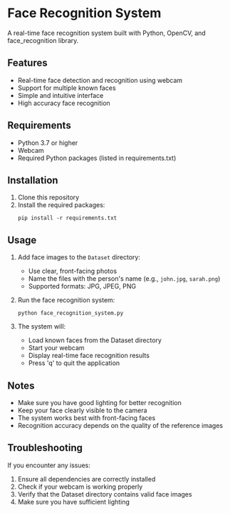 # Face Recognition System

A real-time face recognition system built with Python, OpenCV, and face_recognition library.

## Features

- Real-time face detection and recognition using webcam
- Support for multiple known faces
- Simple and intuitive interface
- High accuracy face recognition

## Requirements

- Python 3.7 or higher
- Webcam
- Required Python packages (listed in requirements.txt)

## Installation

1. Clone this repository
2. Install the required packages:
   ```
   pip install -r requirements.txt
   ```

## Usage

1. Add face images to the `Dataset` directory:
   - Use clear, front-facing photos
   - Name the files with the person's name (e.g., `john.jpg`, `sarah.png`)
   - Supported formats: JPG, JPEG, PNG

2. Run the face recognition system:
   ```
   python face_recognition_system.py
   ```

3. The system will:
   - Load known faces from the Dataset directory
   - Start your webcam
   - Display real-time face recognition results
   - Press 'q' to quit the application

## Notes

- Make sure you have good lighting for better recognition
- Keep your face clearly visible to the camera
- The system works best with front-facing faces
- Recognition accuracy depends on the quality of the reference images

## Troubleshooting

If you encounter any issues:
1. Ensure all dependencies are correctly installed
2. Check if your webcam is working properly
3. Verify that the Dataset directory contains valid face images
4. Make sure you have sufficient lighting

